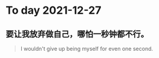 
# To day 2021-12-27


## 要让我放弃做自己，哪怕一秒钟都不行。
> I wouldn't give up being myself for even one second.

    